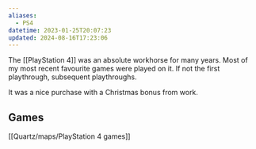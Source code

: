 ```yaml
---
aliases:
  - PS4
datetime: 2023-01-25T20:07:23
updated: 2024-08-16T17:23:06
---
```

The [[PlayStation 4]] was an absolute workhorse for many years. Most of my most recent favourite games were played on it. If not the first playthrough, subsequent playthroughs.

It was a nice purchase with a Christmas bonus from work.

## Games
[[Quartz/maps/PlayStation 4 games]]